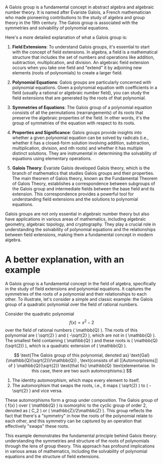 A Galois group is a fundamental concept in abstract algebra and algebraic number theory. It is named after Évariste Galois, a French mathematician who made pioneering contributions to the study of algebra and group theory in the 19th century. The Galois group is associated with the symmetries and solvability of polynomial equations.

Here's a more detailed explanation of what a Galois group is:

1. **Field Extensions**: To understand Galois groups, it's essential to start with the concept of field extensions. In algebra, a field is a mathematical structure that includes the set of numbers and operations like addition, subtraction, multiplication, and division. An algebraic field extension occurs when you take one field and "extend" it by adjoining new elements (roots of polynomials) to create a larger field.

2. **Polynomial Equations**: Galois groups are particularly concerned with polynomial equations. Given a polynomial equation with coefficients in a field (usually a rational or algebraic number field), you can study the field extensions that are generated by the roots of that polynomial.

3. **Symmetries of Equations**: The Galois group of a polynomial equation consists of all the permutations (rearrangements) of its roots that preserve the algebraic properties of the field. In other words, it's the group of symmetries of the equation with respect to its roots.

4. **Properties and Significance**: Galois groups provide insights into whether a given polynomial equation can be solved by radicals (i.e., whether it has a closed-form solution involving addition, subtraction, multiplication, division, and nth roots) and whether it has multiple distinct solutions. They are instrumental in determining the solvability of equations using elementary operations.

5. **Galois Theory**: Évariste Galois developed Galois theory, which is the branch of mathematics that studies Galois groups and their properties. The main theorem of Galois theory, known as the Fundamental Theorem of Galois Theory, establishes a correspondence between subgroups of the Galois group and intermediate fields between the base field and its extension. This correspondence provides a powerful tool for understanding field extensions and the solutions to polynomial equations.

Galois groups are not only essential in algebraic number theory but also have applications in various areas of mathematics, including algebraic geometry, algebraic topology, and cryptography. They play a crucial role in understanding the solvability of polynomial equations and the relationships between field extensions, making them a fundamental concept in modern algebra.

# A better explanation, with an example
A Galois group is a fundamental concept in the field of algebra, specifically in the study of field extensions and polynomial equations. It captures the symmetries of the roots of a polynomial and their relationships to each other. To illustrate, let's consider a simple and classic example: the Galois group of a quadratic polynomial over the field of rational numbers.

Consider the quadratic polynomial 
$$ f(x) = x^2 - 2 $$
over the field of rational numbers \( \mathbb{Q} \). The roots of this polynomial are \( \sqrt{2} \) and \( -\sqrt{2} \), which are not in \( \mathbb{Q} \). The smallest field containing \( \mathbb{Q} \) and these roots is \( \mathbb{Q}(\sqrt{2}) \), which is a quadratic extension of \( \mathbb{Q} \).

$$
\text{The Galois group of this polynomial, denoted as}  \text{Gal}(\mathbb{Q}(\sqrt{2})/\mathbb{Q}) , \text{consists of all [[Automorphisms]] of } \mathbb{Q}(\sqrt{2})  \text{that fix}  \mathbb{Q} \text{elementwise. In this case, there are two such automorphisms:}
$$
1. The identity automorphism, which maps every element to itself.
2. The automorphism that swaps the roots, i.e., it maps \( \sqrt{2} \) to \( -\sqrt{2} \) and vice versa.

These automorphisms form a group under composition. The Galois group of \( f(x) \) over \( \mathbb{Q} \) is isomorphic to the cyclic group of order 2, denoted as \( C_2 \) or \( \mathbb{Z}/2\mathbb{Z} \). This group reflects the fact that there's a "symmetry" in how the roots of the polynomial relate to each other, and this symmetry can be captured by an operation that effectively "swaps" these roots.

This example demonstrates the fundamental principle behind Galois theory: understanding the symmetries and structure of the roots of polynomials through the lens of group theory. This approach has profound implications in various areas of mathematics, including the solvability of polynomial equations and the structure of field extensions.